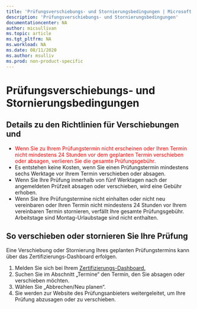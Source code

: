 ```yaml
---
title: 'Prüfungsverschiebungs- und Stornierungsbedingungen | Microsoft Docs'
description: 'Prüfungsverschiebungs- und Stornierungsbedingungen' 
documentationcenter: NA 
author: micsullivan
ms.topic: article
ms.tgt_pltfrm: NA
ms.workload: NA
ms.date: 08/11/2020
ms.author: msulliv
ms.prod: non-product-specific
---
```

# Prüfungsverschiebungs- und Stornierungsbedingungen

## Details zu den Richtlinien für Verschiebungen und

- <div><font color='red'>Wenn Sie zu Ihrem Prüfungstermin nicht erscheinen oder Ihren Termin nicht mindestens 24 Stunden vor dem geplanten Termin verschieben oder absagen, verlieren Sie die gesamte Prüfungsgebühr.</font></div>
- Es entstehen keine Kosten, wenn Sie einen Prüfungstermin mindestens sechs Werktage vor Ihrem Termin verschieben oder absagen.
- Wenn Sie Ihre Prüfung innerhalb von fünf Werktagen nach der angemeldeten Prüfzeit absagen oder verschieben, wird eine Gebühr erhoben.
- Wenn Sie Ihre Prüfungstermine nicht einhalten oder nicht neu vereinbaren oder Ihren Termin nicht mindestens 24 Stunden vor Ihrem vereinbaren Termin stornieren, verfällt Ihre gesamte Prüfungsgebühr. Arbeitstage sind Montag-Urlaubstage sind nicht enthalten.

## So verschieben oder stornieren Sie Ihre Prüfung

Eine Verschiebung oder Stornierung Ihres geplanten Prüfungstermins kann über das Zertifizierungs-Dashboard erfolgen.

1. Melden Sie sich bei Ihrem [Zertifizierungs-Dashboard.](https://aka.ms/CertDashboard)
2. Suchen Sie im Abschnitt „Termine“ den Termin, den Sie absagen oder verschieben möchten.
3. Wählen Sie „Abbrechen/Neu planen“.
4. Sie werden zur Website des Prüfungsanbieters weitergeleitet, um Ihre Prüfung abzusagen oder zu verschieben.
